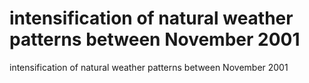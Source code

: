# intensification of natural weather patterns between November 2001

intensification of natural weather patterns between November 2001